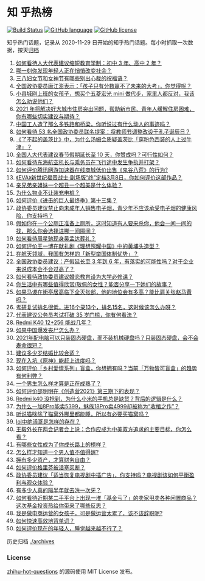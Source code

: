 # 知 乎热榜
[![Build Status](https://github.com/ToWeLong/zhihu-hot-questions/workflows/CI/badge.svg)](https://github.com/ToWeLong/zhihu-hot-questions/actions)
[![GitHub language](https://img.shields.io/badge/language-golang-orange.svg)](https://golang.org/)
[![GitHub license](https://img.shields.io/github/license/ToWeLong/zhihu-hot-questions)](https://github.com/ToWeLong/zhihu-hot-questions/blob/main/LICENSE)

知乎热门话题，记录从 2020-11-29 日开始的知乎热门话题。每小时抓取一次数据，按天[归档](./archives)

<!-- BEGIN -->

1. [如何看待人大代表建议缩短教育学制：初中 3 年、高中 2 年？](https://www.zhihu.com/question/447858027)
1. [哪一刻你发现年轻人正在悄悄改变社会？](https://www.zhihu.com/question/447184915)
1. [三八妇女节和女神节有哪些别出心裁的祝福语？](https://www.zhihu.com/question/267882935)
1. [全国政协委员唐江澎表示：「孩子只有分数赢不了未来的大考」，你觉得呢？](https://www.zhihu.com/question/448045582)
1. [小县城刚上班的女孩子，想买个五菱宏光 mini 做代步，家里人都反对，我该怎么劝说他们？](https://www.zhihu.com/question/447975954)
1. [2021 年将解决好大城市住房突出问题，帮助新市民、青年人缓解住房困难，你有哪些切实建议与期待？](https://www.zhihu.com/question/447682307)
1. [中国工人造了那么多铁路和桥梁，你听说过有什么动人的事迹吗？](https://www.zhihu.com/question/447243983)
1. [如何看待 53 名全国政协委员联名提案：将教师节调整改设于孔子诞辰日？](https://www.zhihu.com/question/448191869)
1. [《了不起的盖茨比》中，为什么汤姆会质疑盖茨比「穿粉色西装的人上过牛津」？](https://www.zhihu.com/question/21506435)
1. [全国人大代表建议春节假期延长至 10 天，你赞成吗？可行性如何？](https://www.zhihu.com/question/447939211)
1. [如何看待东海航空机长与乘务员在飞行途中发生争执并打架？](https://www.zhihu.com/question/448022141)
1. [如何评价腾讯网游加速器在线商城低价出售《鬼谷八荒》的行为?](https://www.zhihu.com/question/447858056)
1. [《EVA》新世纪福音战士·剧场版“终”定档3月8日，你如何评价这部作品？](https://www.zhihu.com/question/446646847)
1. [亲兄弟亲姐妹一个超丑一个超美是什么体验？](https://www.zhihu.com/question/292663930)
1. [为什么物业不让装充电桩？](https://www.zhihu.com/question/60677124)
1. [如何评价《进击的巨人最终季》第十三集？](https://www.zhihu.com/question/448141441)
1. [政协委员建议禁止向未成年人销售电子烟，青少年不应该承受电子烟的健康风险，你支持吗？](https://www.zhihu.com/question/447869420)
1. [假如你在一个公厕正准备上厕所，这时知道有人要来杀你，他会一间一间的找，那么你会选择进哪一间隔间？](https://www.zhihu.com/question/385918375)
1. [如何看待周星驰现身吴孟达葬礼？](https://www.zhihu.com/question/448087978)
1. [如何评价王一博在献礼剧《理想照耀中国》中的黄埔头造型？](https://www.zhihu.com/question/447798296)
1. [在航天领域，我国有怎样的「新型举国体制优势」？](https://www.zhihu.com/question/447545640)
1. [全国政协委员建议：产假延长至 3 年到 6 年，有落实的可能性吗？对于企业来说成本会不会过高了？](https://www.zhihu.com/question/448196874)
1. [如何看待政协委员建议婚恋教育设为大学必修课？](https://www.zhihu.com/question/448183082)
1. [你生活中有哪些值得欣赏/敬佩的女性？能否分享一下她们的故事？](https://www.zhihu.com/question/447555404)
1. [如果马谡在街亭居高临下全灭张郃，他的地位会有多高？能比肩关张赵马黄吗？](https://www.zhihu.com/question/398174149)
1. [考研复试排名很低，进16个录13个，排名15名，这时候该怎么办呀？](https://www.zhihu.com/question/374918690)
1. [代表建议公务员考试打破 35 岁门槛，你有何看法？](https://www.zhihu.com/question/448089901)
1. [Redmi K40 12+256 能战几年？](https://www.zhihu.com/question/447575400)
1. [如果中国爆发丧尸怎么办？](https://www.zhihu.com/question/313030180)
1. [2021年配电脑可以只装固态硬盘，而不装机械硬盘吗？只装固态硬盘，会不会寿命很短？](https://www.zhihu.com/question/447967707)
1. [建议多少岁结婚比较合适？](https://www.zhihu.com/question/441499184)
1. [现在入坑《原神》能赶上进度吗？](https://www.zhihu.com/question/447438836)
1. [如何评价「乡村爱情系列」盲盒，你想拥有吗？当前「万物皆可盲盒」的趋势有何利弊？](https://www.zhihu.com/question/447749918)
1. [一个男生怎么样才算是正在成熟了？](https://www.zhihu.com/question/431134549)
1. [如何评价邵明明在《创造营2021》第三期下的表现？](https://www.zhihu.com/question/447954094)
1. [Redmi k40 没抢到，为什么小米的手机总是缺货？背后的逻辑是什么？](https://www.zhihu.com/question/446395701)
1. [为什么一加8Pro能卖5399，魅族18Pro卖4999却被称为“收棺之作”？](https://www.zhihu.com/question/447505603)
1. [听说猫咪除了猫窝外哪里都能睡，所以有必要买猫窝吗？](https://www.zhihu.com/question/447268141)
1. [lol中绝活哥是怎样的存在？](https://www.zhihu.com/question/447637486)
1. [王毅外长在两会记者会上说：合作应成为中美双方追求的主要目标，你怎么看？](https://www.zhihu.com/question/448119103)
1. [有哪些女性成为了你成长路上的榜样？](https://www.zhihu.com/question/447555220)
1. [怎么样才知道一个男人值不值得嫁?](https://www.zhihu.com/question/396899947)
1. [拥有多少资产，才算财务自由？](https://www.zhihu.com/question/443106237)
1. [如何评价格里芬被活塞买断？](https://www.zhihu.com/question/447870161)
1. [政协委员建议「适当恢复电视剧中插广告」，你支持吗？电视剧该如何平衡盈利与观众体验？](https://www.zhihu.com/question/448189130)
1. [有多少人真的隔半年就去洗一次牙？](https://www.zhihu.com/question/31624953)
1. [如何看待近期某二手平台上出现一堆「基金亏了」的卖家甩卖各种闲置商品？这次基金投资热给你带来了哪些反思？](https://www.zhihu.com/question/447944410)
1. [我是做电商运营的女孩子，可是做运营太累了，该不该辞职呢?](https://www.zhihu.com/question/329717272)
1. [如何快速高效地背单词？](https://www.zhihu.com/question/322956268)
1. [如何评价现在的年轻人，睡觉越来越不行了？](https://www.zhihu.com/question/447722689)

<!-- END -->

历史归档 [./archives](./archives)


### License
[zhihu-hot-questions](https://github.com/towelong/zhihu-hot-questions) 的源码使用 MIT License 发布。
